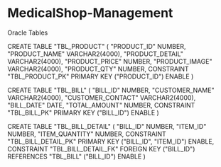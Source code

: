 # MedicalShop-Management

Oracle Tables

CREATE TABLE  "TBL_PRODUCT" 
   (	"PRODUCT_ID" NUMBER, 
	"PRODUCT_NAME" VARCHAR2(4000), 
	"PRODUCT_DETAIL" VARCHAR2(4000), 
	"PRODUCT_PRICE" NUMBER, 
	"PRODUCT_IMAGE" VARCHAR2(4000), 
	"PRODUCT_QTY" NUMBER, 
	 CONSTRAINT "TBL_PRODUCT_PK" PRIMARY KEY ("PRODUCT_ID") ENABLE
   )



CREATE TABLE  "TBL_BILL" 
   (	"BILL_ID" NUMBER, 
	"CUSTOMER_NAME" VARCHAR2(4000), 
	"CUSTOMER_CONTACT" VARCHAR2(4000), 
	"BILL_DATE" DATE, 
	"TOTAL_AMOUNT" NUMBER, 
	 CONSTRAINT "TBL_BILL_PK" PRIMARY KEY ("BILL_ID") ENABLE
   )


CREATE TABLE  "TBL_BILL_DETAIL" 
   (	"BILL_ID" NUMBER, 
	"ITEM_ID" NUMBER, 
	"ITEM_QUANTITY" NUMBER, 
	 CONSTRAINT "TBL_BILL_DETAIL_PK" PRIMARY KEY ("BILL_ID", "ITEM_ID") ENABLE, 
	 CONSTRAINT "TBL_BILL_DETAIL_FK" FOREIGN KEY ("BILL_ID")
	  REFERENCES  "TBL_BILL" ("BILL_ID") ENABLE
   )


 
